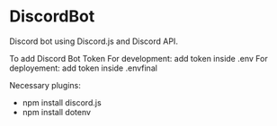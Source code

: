 # DiscordBot
 Discord bot using Discord.js and Discord API.

To add Discord Bot Token
 For development: add token inside .env
 For deployement: add token inside .envfinal
 
Necessary plugins:
 - npm install discord.js
 - npm install dotenv

